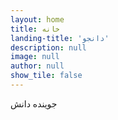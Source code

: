 ```yaml
---
layout: home
title: خانه
landing-title: 'دانجو'
description: null
image: null
author: null
show_tile: false
---
```


جوینده دانش
